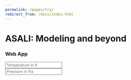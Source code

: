 ```yaml
---
permalink: /pages/try/
redirect_from: /docs/index.html
---
```


<div class="container">
    <h1 class="text-center">ASALI: Modeling and beyond</h1>
    <h3 class="text-center">Web App</h3>
</div>

<div class="container">
    <div class="row">
        <div class = "col-sm-4 text-center">
            <input type="number" class="form-control" placeholder="Temperature in K">
        </div>
        <div class = "col-sm-4 text-center">
            <input type="number" class="form-control" placeholder="Pressure in Pa">
        </div>
    </div>
<div>